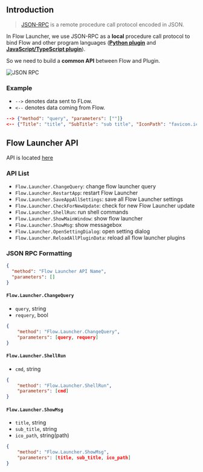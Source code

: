 ## Introduction

> [JSON-RPC](https://en.wikipedia.org/wiki/JSON-RPC) is a remote procedure call protocol encoded in JSON.

In Flow Launcher, we use JSON-RPC as a **local** procedure call protocol to bind Flow and other program languages ([**Python plugin**](/py-develop-plugins.md) and [**JavaScript/TypeScript plugin**](/nodejs-develop-plugins.md)).

So we need to build a **common API** between Flow and Plugin.

![JSON RPC](/assets/jsonrpc.png)

### Example

- `-->` denotes data sent to FLow.
- `<--` denotes data coming from Flow.

```json
--> {"method": "query", "parameters": [""]}
<-- {"Title": "title", "SubTitle": "sub title", "IconPath": "favicon.ico"}
```

## Flow Launcher API

API is located [here](https://github.com/Flow-Launcher/Flow.Launcher/blob/master/Flow.Launcher.Plugin/Interfaces/IPublicAPI.cs)

### API List

- `Flow.Launcher.ChangeQuery`: change flow launcher query
- `Flow.Launcher.RestartApp`: restart Flow Launcher
- `Flow.Launcher.SaveAppAllSettings`: save all Flow Launcher settings
- `Flow.Launcher.CheckForNewUpdate`: check for new Flow Launcher update
- `Flow.Launcher.ShellRun`: run shell commands
- `Flow.Launcher.ShowMainWindow`: show flow launcher
- `Flow.Launcher.ShowMsg`: show messagebox
- `Flow.Launcher.OpenSettingDialog`: open setting dialog
- `Flow.Launcher.ReloadAllPluginData`: reload all flow launcher plugins

### JSON RPC Formatting

```json
{
  "method": "Flow Launcher API Name",
  "parameters": []
}
```

#### `Flow.Launcher.ChangeQuery`

- `query`, string
- `requery`, bool

```json
{
    "method": "Flow.Launcher.ChangeQuery",
    "parameters": [query, requery]
}
```

#### `Flow.Launcher.ShellRun`

- `cmd`, string

```json
{
    "method": "Flow.Launcher.ShellRun",
    "parameters": [cmd]
}
```

#### `Flow.Launcher.ShowMsg`

- `title`, string
- `sub_title`, string
- `ico_path`, string(path)

```json
{
    "method": "Flow.Launcher.ShowMsg",
    "parameters": [title, sub_title, ico_path]
}
```
